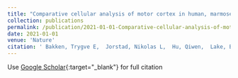 ```yaml
---
title: "Comparative cellular analysis of motor cortex in human, marmoset and mouse"
collection: publications
permalink: /publication/2021-01-01-Comparative-cellular-analysis-of-motor-cortex-in-human-marmoset-and-mouse
date: 2021-01-01
venue: 'Nature'
citation: ' Bakken, Trygve E,  Jorstad, Nikolas L,  Hu, Qiwen,  Lake, Blue B,  Tian, Wei, ..., <strong><em>Li, Yang</em></strong>, ..., Lein, Ed S. &quot;Comparative cellular analysis of motor cortex in human, marmoset and mouse.&quot; <strong>Nature</strong>, 2021.'
---
```

Use [Google Scholar](https://scholar.google.com/scholar?q=Comparative+cellular+analysis+of+motor+cortex+in+human,+marmoset+and+mouse){:target="_blank"} for full citation
